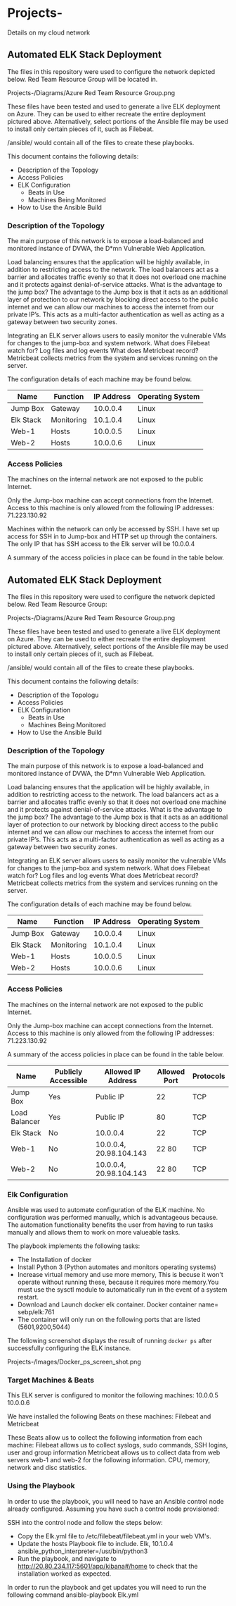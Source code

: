 # Projects-
Details on my cloud network

## Automated ELK Stack Deployment

The files in this repository were used to configure the network depicted below.
Red Team Resource Group will be located in. 

Projects-/Diagrams/Azure Red Team Resource Group.png



These files have been tested and used to generate a live ELK deployment on Azure. They can be used to either recreate the entire deployment pictured above. Alternatively, select portions of the Ansible file may be used to install only certain pieces of it, such as Filebeat.

  /ansible/ would contain all of the files to create these playbooks.

This document contains the following details:
- Description of the Topology
- Access Policies
- ELK Configuration
  - Beats in Use
  - Machines Being Monitored
- How to Use the Ansible Build


### Description of the Topology

The main purpose of this network is to expose a load-balanced and monitored instance of DVWA, the D*mn Vulnerable Web Application.

Load balancing ensures that the application will be highly available, in addition to restricting access to the network.
The load balancers act as a barrier and allocates traffic evenly so that it does not overload one machine and it protects against denial-of-service attacks. What is the advantage to the jump box? The advantage to the Jump box is that it acts as an additional layer of protection to our network by blocking direct access to the public internet and we can allow our machines to access the internet from our private IP’s. This acts as a multi-factor authentication as well as acting as a gateway between two security zones.   


Integrating an ELK server allows users to easily monitor the vulnerable VMs for changes to the jump-box and system network.
What does Filebeat watch for? Log files and log events
What does Metricbeat record? Metricbeat collects metrics from the system and services running on the server.  

The configuration details of each machine may be found below.

| Name      | Function   | IP Address | Operating System |
|-----------|------------|------------|------------------|
| Jump Box  | Gateway    | 10.0.0.4   | Linux            |   
| Elk Stack | Monitoring | 10.1.0.4   | Linux            |   
| Web-1     | Hosts      | 10.0.0.5   | Linux            |   
| Web-2     | Hosts      | 10.0.0.6   | Linux            |   


### Access Policies

The machines on the internal network are not exposed to the public Internet. 

Only the Jump-box machine can accept connections from the Internet. Access to this machine is only allowed from the following IP addresses:
71.223.130.92

Machines within the network can only be accessed by SSH. I have set up access for SSH in to Jump-box and HTTP set up through the containers.
The only IP that has SSH access to the Elk server will be 10.0.0.4
 
A summary of the access policies in place can be found in the table below.

## Automated ELK Stack Deployment

The files in this repository were used to configure the network depicted below.
Red Team Resource Group:

Projects-/Diagrams/Azure Red Team Resource Group.png


These files have been tested and used to generate a live ELK deployment on Azure. They can be used to either recreate the entire deployment pictured above. Alternatively, select portions of the Ansible file may be used to install only certain pieces of it, such as Filebeat.

  /ansible/ would contain all of the files to create these playbooks.

This document contains the following details:
- Description of the Topologu
- Access Policies
- ELK Configuration
  - Beats in Use
  - Machines Being Monitored
- How to Use the Ansible Build


### Description of the Topology

The main purpose of this network is to expose a load-balanced and monitored instance of DVWA, the D*mn Vulnerable Web Application.

Load balancing ensures that the application will be highly available, in addition to restricting access to the network.
The load balancers act as a barrier and allocates traffic evenly so that it does not overload one machine and it protects against denial-of-service attacks. What is the advantage to the jump box? The advantage to the Jump box is that it acts as an additional layer of protection to our network by blocking direct access to the public internet and we can allow our machines to access the internet from our private IP’s. This acts as a multi-factor authentication as well as acting as a gateway between two security zones.   


Integrating an ELK server allows users to easily monitor the vulnerable VMs for changes to the jump-box and system network.
What does Filebeat watch for? Log files and log events
What does Metricbeat record? Metricbeat collects metrics from the system and services running on the server.  

The configuration details of each machine may be found below.

| Name      | Function   | IP Address | Operating System |
|-----------|------------|------------|------------------|
| Jump Box  | Gateway    | 10.0.0.4   | Linux            |   
| Elk Stack | Monitoring | 10.1.0.4   | Linux            |   
| Web-1     | Hosts      | 10.0.0.5   | Linux            |   
| Web-2     | Hosts      | 10.0.0.6   | Linux            |   


### Access Policies

The machines on the internal network are not exposed to the public Internet. 

Only the Jump-box machine can accept connections from the Internet. Access to this machine is only allowed from the following IP addresses:
71.223.130.92

A summary of the access policies in place can be found in the table below.

| Name          | Publicly  Accessible | Allowed IP Address      | Allowed  Port | Protocols |
|---------------|----------------------|-------------------------|---------------|-----------|
| Jump Box      | Yes                  | Public IP               | 22            | TCP       |
| Load Balancer | Yes                  | Public IP               | 80            | TCP       |
| Elk Stack     | No                   | 10.0.0.4                | 22            | TCP       |
| Web-1         | No                   | 10.0.0.4, 20.98.104.143 | 22 80         | TCP       |
| Web-2         | No                   | 10.0.0.4, 20.98.104.143 | 22 80         | TCP       |

### Elk Configuration

Ansible was used to automate configuration of the ELK machine. No configuration was performed manually, which is advantageous because.
The automation functionality benefits the user from having to run tasks manually and allows them to work on more valueable tasks. 

The playbook implements the following tasks:
* The Installation of docker
* Install Python 3 (Python automates and monitors operating systems)
* Increase virtual memory and use more memory, This is becuse it won't operate without running these, because it requires more memory.You must use the sysctl module to automatically run in the event of a system restart.   
* Download and Launch docker elk container. Docker container name= sebp/elk:761
* The container will only run on the following ports that are listed (5601,9200,5044)


The following screenshot displays the result of running `docker ps` after successfully configuring the ELK instance.

Projects-/Images/Docker_ps_screen_shot.png

### Target Machines & Beats
This ELK server is configured to monitor the following machines:
10.0.0.5
10.0.0.6

We have installed the following Beats on these machines:
Filebeat and Metricbeat

These Beats allow us to collect the following information from each machine:
Filebeat allows us to collect syslogs, sudo commands, SSH logins, user and group information
Metricbeat allows us to collect data from web servers web-1 and web-2 for the following information. CPU, memory, network and disc statistics.  

### Using the Playbook
In order to use the playbook, you will need to have an Ansible control node already configured. Assuming you have such a control node provisioned: 

SSH into the control node and follow the steps below:
- Copy the Elk.yml file to /etc/filebeat/filebeat.yml in your web VM's.
- Update the hosts Playbook file to include. Elk, 10.1.0.4 ansible_python_interpreter=/usr/bin/python3 
- Run the playbook, and navigate to http://20.80.234.117:5601/app/kibana#/home to check that the installation worked as expected.

In order to run the playbook and get updates you will need to run the following command
ansible-playbook Elk.yml




